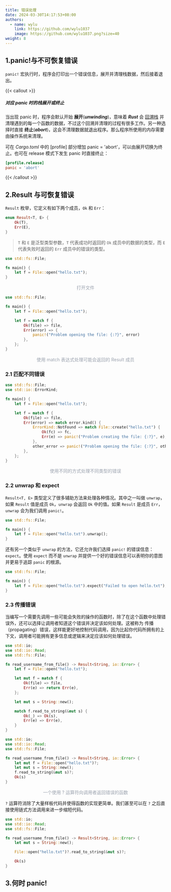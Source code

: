 ```yaml
---
title: 错误处理
date: 2024-03-30T14:17:53+08:00
authors:
  - name: wylu
    link: https://github.com/wylu1037
    image: https://github.com/wylu1037.png?size=40
weight: 8
---
```


## 1.panic!与不可恢复错误

`panic!` 宏执行时，程序会打印出一个错误信息，展开并清理栈数据，然后接着退出。

{{< callout >}}

<h5>对应 panic 时的栈展开或终止</h5>

当出现 panic 时，程序会默认开始 **展开**(**_unwinding_**)，意味着 **_Rust_** 会 <u>回溯栈</u> 并清理遇到的每一个函数的数据，不过这个回溯并清理的过程有很多工作。另一种选择时直接 **终止**(**_abort_**)，这会不清理数据就退出程序。那么程序所使用的内存需要由操作系统来清理。

可在 _Cargo.toml_ 中的 [profile] 部分增加 panic = 'abort'，可以由展开切换为终止。也可在 release 模式下发生 panic 时直接终止：

```toml
[profile.release]
panic = 'abort'
```

{{< /callout >}}

## 2.Result 与可恢复错误

`Result` 枚举，它定义有如下两个成员，`Ok` 和 `Err`：

```rust
enum Result<T, E> {
    Ok(T),
    Err(E),
}
```

> `T` 和 `E` 是泛型类型参数，`T` 代表成功时返回的 `Ok` 成员中的数据的类型，而 `E` 代表失败时返回的 `Err` 成员中的错误的类型。

```rust
use std::fs::File;

fn main() {
    let f = File::open("hello.txt");
}
```

<p align="center" style="color:#9ca3af;">打开文件</p>

```rust
use std::fs::File;

fn main() {
    let f = File::open("hello.txt");

    let f = match f {
        Ok(file) => file,
        Err(error) => {
            panic!("Problem opening the file: {:?}", error)
        },
    };
}
```

<p align="center" style="color:#9ca3af;">使用 match 表达式处理可能会返回的 Result 成员</p>

### 2.1 匹配不同错误

```rust
use std::fs::File;
use std::io::ErrorKind;

fn main() {
    let f = File::open("hello.txt");

    let f = match f {
        Ok(file) => file,
        Err(error) => match error.kind() {
            ErrorKind::NotFound => match File::create("hello.txt") {
                Ok(fc) => fc,
                Err(e) => panic!("Problem creating the file: {:?}", e),
            },
            other_error => panic!("Problem opening the file: {:?}", other_error),
        },
    };
}
```

<p align="center" style="color:#9ca3af;">使用不同的方式处理不同类型的错误</p>

### 2.2 unwrap 和 expect

`Result<T, E>` 类型定义了很多辅助方法来处理各种情况。其中之一叫做 `unwrap`，如果 `Result` 值是成员 `Ok`，`unwrap` 会返回 `Ok` 中的值。如果 `Result` 是成员 `Err`，`unwrap` 会为我们调用 `panic!`。

```rust
use std::fs::File;

fn main() {
    let f = File::open("hello.txt").unwrap();
}
```

还有另一个类似于 `unwrap` 的方法，它还允许我们选择 `panic!` 的错误信息：`expect`。使用 `expect` 而不是 `unwrap` 并提供一个好的错误信息可以表明你的意图并更易于追踪 `panic` 的根源。

```rust
use std::fs::File;

fn main() {
    let f = File::open("hello.txt").expect("Failed to open hello.txt");
}
```

### 2.3 传播错误

当编写一个需要先调用一些可能会失败的操作的函数时，除了在这个函数中处理错误外，还可以选择让调用者知道这个错误并决定该如何处理。这被称为 传播（propagating）错误，这样能更好地控制代码调用，因为比起你代码所拥有的上下文，调用者可能拥有更多信息或逻辑来决定应该如何处理错误。

```rust {hl_lines=[8,9,10,11]}
use std::io;
use std::io::Read;
use std::fs::File;

fn read_username_from_file() -> Result<String, io::Error> {
    let f = File::open("hello.txt");

    let mut f = match f {
        Ok(file) => file,
        Err(e) => return Err(e),
    };

    let mut s = String::new();

    match f.read_to_string(&mut s) {
        Ok(_) => Ok(s),
        Err(e) => Err(e),
    }
}
```

```rust {hl_lines=[6]}
use std::io;
use std::io::Read;
use std::fs::File;

fn read_username_from_file() -> Result<String, io::Error> {
    let mut f = File::open("hello.txt")?;
    let mut s = String::new();
    f.read_to_string(&mut s)?;
    Ok(s)
}
```

<p align="center" style="color:#9ca3af;">一个使用 ? 运算符向调用者返回错误的函数</p>

`?` 运算符消除了大量样板代码并使得函数的实现更简单。我们甚至可以在 `?` 之后直接使用链式方法调用来进一步缩短代码。

```rust {hl_lines=[8]}
use std::io;
use std::io::Read;
use std::fs::File;

fn read_username_from_file() -> Result<String, io::Error> {
    let mut s = String::new();

    File::open("hello.txt")?.read_to_string(&mut s)?;

    Ok(s)
}
```

## 3.何时 panic!
